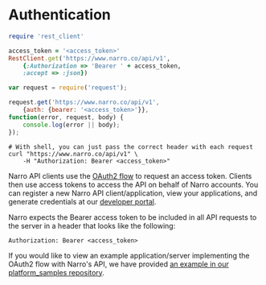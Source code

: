 # Authentication

```ruby
require 'rest_client'

access_token = '<access_token>'
RestClient.get('https://www.narro.co/api/v1',
    {:Authorization => 'Bearer ' + access_token,
    :accept => :json})
```

```javascript
var request = require('request');

request.get('https://www.narro.co/api/v1',
    {auth: {bearer: '<access_token>'}},
function(error, request, body) {
    console.log(error || body);
});
```

```shell
# With shell, you can just pass the correct header with each request
curl "https://www.narro.co/api/v1" \
    -H "Authorization: Bearer <access_token>"
```

Narro API clients use the [OAuth2 flow](http://oauth.net/2/) to request an access token. Clients then use access tokens to access the API on behalf of Narro accounts. You can register a new Narro API client/application, view your applications, and generate credentials at our [developer portal](https://www.narro.co/oauth2/clients).

Narro expects the Bearer access token to be included in all API requests to the server in a header that looks like the following:

`Authorization: Bearer <access_token>`

If you would like to view an example application/server implementing the OAuth2 flow with Narro's API, we have provided [an example in our platform_samples repository](https://github.com/NarroApp/platform-samples/tree/master/api/ruby/oauth2).
